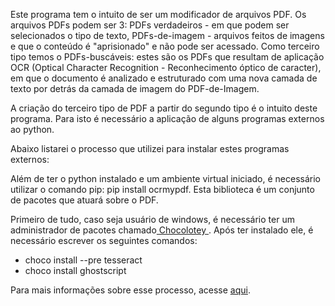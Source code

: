 Este programa tem o intuito de ser um modificador de arquivos PDF. Os arquivos PDFs podem ser 3: PDFs verdadeiros - em que podem ser selecionados o tipo de texto, PDFs-de-imagem - arquivos feitos de imagens e que o conteúdo é "aprisionado" e não pode ser acessado. Como terceiro tipo temos o PDFs-buscáveis: estes são os PDFs que resultam de aplicação OCR (Optical Character Recognition - Reconhecimento óptico de caracter), em que o documento é analizado e estruturado com uma nova camada de texto por detrás da camada de imagem do PDF-de-Imagem. 

A criação do terceiro tipo de PDF a partir do segundo tipo é o intuito deste programa.
Para isto é necessário a aplicação de alguns programas externos ao python.

Abaixo listarei o processo que utilizei para instalar estes programas externos:

Além de ter o python instalado e um ambiente virtual iniciado, é necessário utilizar o comando pip: pip install ocrmypdf.
Esta biblioteca é um conjunto de pacotes que atuará sobre o PDF.

Primeiro de tudo, caso seja usuário de windows, é necessário ter um administrador de pacotes chamado<a href="https://chocolatey.org/"> Chocolotey </a>.
Após ter instalado ele, é necessário escrever os seguintes comandos:
- choco install --pre tesseract
- choco install ghostscript

Para mais informações sobre esse processo, acesse <a href="https://ocrmypdf.readthedocs.io/en/latest/installation.html#installing-on-windows">aqui</a>.
